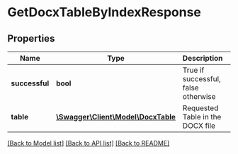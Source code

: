 # GetDocxTableByIndexResponse

## Properties
Name | Type | Description | Notes
------------ | ------------- | ------------- | -------------
**successful** | **bool** | True if successful, false otherwise | [optional] 
**table** | [**\Swagger\Client\Model\DocxTable**](DocxTable.md) | Requested Table in the DOCX file | [optional] 

[[Back to Model list]](../README.md#documentation-for-models) [[Back to API list]](../README.md#documentation-for-api-endpoints) [[Back to README]](../README.md)


